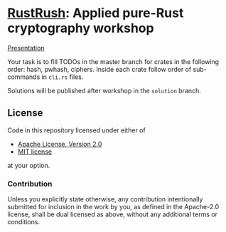 # [RustRush](https://rustrush.ru/):  Applied pure-Rust cryptography workshop

[Presentation](https://docs.google.com/presentation/d/13ccjfT_4LELv8FY7v692XVDEx2fC-0pyyA1N0U2isyI/edit?usp=sharing)

Your task is to fill TODOs in the master branch for crates in the following
order: hash, pwhash, ciphers. Inside each crate follow order of sub-commands
in `cli.rs` files.

Solutions will be published after workshop in the `solution` branch.

## License

Code in this repository licensed under either of

 * [Apache License, Version 2.0](http://www.apache.org/licenses/LICENSE-2.0)
 * [MIT license](http://opensource.org/licenses/MIT)

at your option.

### Contribution

Unless you explicitly state otherwise, any contribution intentionally submitted
for inclusion in the work by you, as defined in the Apache-2.0 license, shall be
dual licensed as above, without any additional terms or conditions.
